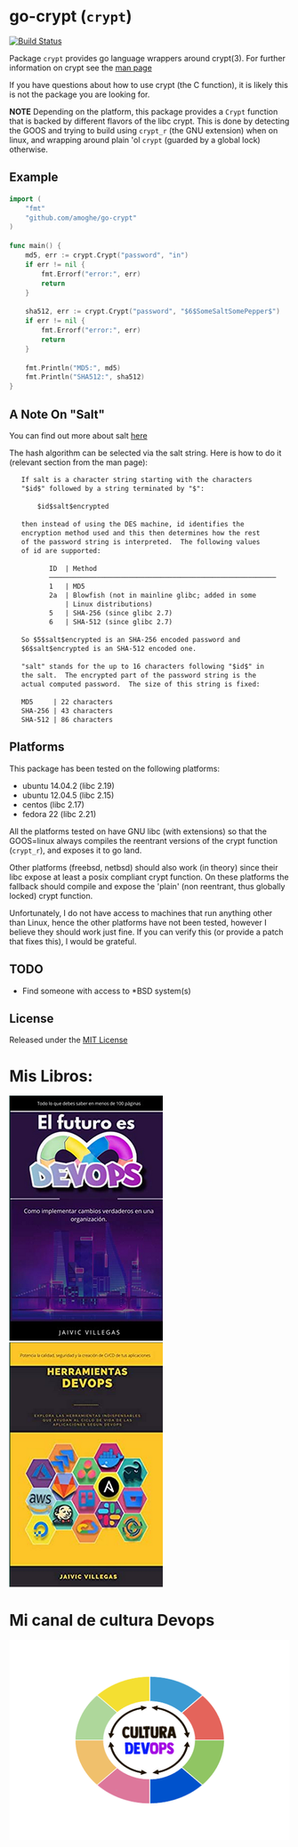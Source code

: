 go-crypt (`crypt`)
==================

[![Build Status](https://travis-ci.org/amoghe/go-crypt.svg)](https://travis-ci.org/amoghe/go-crypt)

Package `crypt` provides go language wrappers around crypt(3). For further information on crypt see the
[man page](http://man7.org/linux/man-pages/man3/crypt.3.html)

If you have questions about how to use crypt (the C function), it is likely this is not the package you
are looking for.

**NOTE** Depending on the platform, this package provides a `Crypt` function that is backed by different
flavors of the libc crypt. This is done by detecting the GOOS and trying to build using `crypt_r` (the GNU
extension) when on linux, and wrapping around plain 'ol `crypt` (guarded by a global lock) otherwise.

Example
-------
```go
import (
	"fmt"
	"github.com/amoghe/go-crypt"
)

func main() {
	md5, err := crypt.Crypt("password", "in")
	if err != nil {
		fmt.Errorf("error:", err)
		return
	}

	sha512, err := crypt.Crypt("password", "$6$SomeSaltSomePepper$")
	if err != nil {
		fmt.Errorf("error:", err)
		return
	}

	fmt.Println("MD5:", md5)
	fmt.Println("SHA512:", sha512)
}
```

A Note On "Salt"
----------------

You can find out more about salt [here](https://en.wikipedia.org/wiki/Salt_(cryptography))

The hash algorithm can be selected via the salt string. Here is how to do it (relevant
section from the man page):

```
   If salt is a character string starting with the characters
   "$id$" followed by a string terminated by "$":

       $id$salt$encrypted

   then instead of using the DES machine, id identifies the
   encryption method used and this then determines how the rest
   of the password string is interpreted.  The following values
   of id are supported:

          ID  | Method
          ─────────────────────────────────────────────────────────
          1   | MD5
          2a  | Blowfish (not in mainline glibc; added in some
              | Linux distributions)
          5   | SHA-256 (since glibc 2.7)
          6   | SHA-512 (since glibc 2.7)

   So $5$salt$encrypted is an SHA-256 encoded password and
   $6$salt$encrypted is an SHA-512 encoded one.

   "salt" stands for the up to 16 characters following "$id$" in
   the salt.  The encrypted part of the password string is the
   actual computed password.  The size of this string is fixed:

   MD5     | 22 characters
   SHA-256 | 43 characters
   SHA-512 | 86 characters
```

Platforms
---------

This package has been tested on the following platforms:
- ubuntu 14.04.2 (libc 2.19)
- ubuntu 12.04.5 (libc 2.15)
- centos         (libc 2.17)
- fedora 22      (libc 2.21)

All the platforms tested on have GNU libc (with extensions) so that the GOOS=linux always
compiles the reentrant versions of the crypt function (`crypt_r`), and exposes it to go land.

Other platforms (freebsd, netbsd) should also work (in theory) since their libc expose at least
a posix compliant crypt function. On these platforms the fallback should compile and expose the
'plain' (non reentrant, thus globally locked) crypt function.

Unfortunately, I do not have access to machines that run anything other than Linux, hence the other
platforms have not been tested, however I believe they should work just fine. If you can verify this
(or provide a patch that fixes this), I would be grateful.

TODO
----
* Find someone with access to *BSD system(s)

License
-------

Released under the [MIT License](LICENSE)



# Mis Libros:

[![libros futuro es devops ](https://github.com/culturadevops/recursos/blob/master/portada-futuro-es-devops.png)](https://amzn.to/3S8AGG9) [![libros herramientas devops](https://github.com/culturadevops/recursos/blob/master/portada-herramientasdevops.png)](https://amzn.to/3ga1c4E)

# Mi canal de cultura Devops

[![canal de youtube sobre devops ](https://github.com/culturadevops/recursos/blob/master/logo-culturadevops.png)](https://www.youtube.com/channel/UCfJ67eVA7DkKbbIF5ceJDMA?sub_confirmation=1) 
